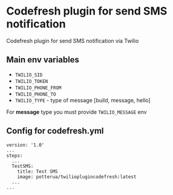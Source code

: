 # Codefresh plugin for send SMS notification

Codefresh plugin for send SMS notification via Twilio

## Main env variables
- `TWILIO_SID`
- `TWILIO_TOKEN`
- `TWILIO_PHONE_FROM`
- `TWILIO_PHONE_TO`
- `TWILIO_TYPE` - type of message [build, message, hello]

For **message** type you must provide `TWILIO_MESSAGE` env

## Config for codefresh.yml
```
version: '1.0'
...
steps:
  ...
  TestSMS:
    title: Test SMS
    image: potterua/twilioplugincodefresh:latest
  ...
...
```
